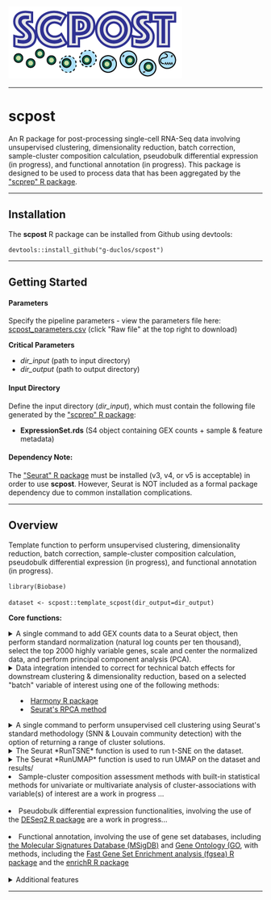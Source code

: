 ![Logo](inst/extdata/scpost_Logo.png)

***

# scpost
An R package for post-processing single-cell RNA-Seq data involving unsupervised clustering, dimensionality reduction, batch correction, sample-cluster composition calculation, pseudobulk differential expression (in progress), and functional annotation (in progress). This package is designed to be used to process data that has been aggregated by the ["scprep" R package](https://github.com/g-duclos/scprep).

***

## Installation

The **scpost** R package can be installed from Github using devtools:
```
devtools::install_github("g-duclos/scpost")
```

***

## Getting Started

#### Parameters
Specify the pipeline parameters - view the parameters file here: [scpost_parameters.csv](inst/extdata/scpost_parameters.csv) (click "Raw file" at the top right to download)

**Critical Parameters**
* *dir_input* (path to input directory)
* *dir_output* (path to output directory)

#### Input Directory
Define the input directory (*dir_input*), which must contain the following file generated by the ["scprep" R package](https://github.com/g-duclos/scprep):
* **ExpressionSet.rds** (S4 object containing GEX counts + sample & feature metadata)

#### Dependency Note:
The ["Seurat" R package](https://satijalab.org/seurat/) must be installed (v3, v4, or v5 is acceptable) in order to use **scpost**. However, Seurat is NOT included as a formal package dependency due to common installation complications.

***

## Overview

Template function to perform unsupervised clustering, dimensionality reduction, batch correction, sample-cluster composition calculation, pseudobulk differential expression (in progress), and functional annotation (in progress).

```
library(Biobase)

dataset <- scpost::template_scpost(dir_output=dir_output)
```

**Core functions:**

<details>
	<summary>
		A single command to add GEX counts data to a Seurat object, then perform standard normalization (natural log counts per ten thousand), select the top 2000 highly variable genes, scale and center the normalized data, and perform principal component analysis (PCA).
	</summary>
<pre>
# Select high quality cells
cells <- dataset$ID[which(dataset$Cell_Filter == "Cell")]
</pre>
<pre>
# Select genes with minimum expression requirements
genes <- Biobase::fData(dataset)$Ensembl[which(fData(dataset)$Gene_Filter == "Expressed")]
</pre>
<pre>
# Build Seurat object, normalize, select HVG, scale, & PCA
seurat.obj <- scpost::scpost_seurat_init(
    counts=counts[genes, cells],
    pc_max=pc_max,
    verbose=verbose)
</pre>
</details>


<details>
	<summary>
		Data integration intended to correct for technical batch effects for downstream clustering & dimensionality reduction, based on a selected "batch" variable of interest using one of the following methods:
		<ul><li>
			<a href="https://github.com/immunogenomics/harmony">Harmony R package</a>
		</li>
		<li>
			<a href="https://satijalab.org/seurat/articles/integration_rpca.html">Seurat's RPCA method</a>
		</li>
	</summary>
<pre>
# Select batch metadata according to metadata variable of interest
batch_metadata <- Biobase::pData(dataset)[colnames(seurat.obj), batch_var]
names(batch_metadata) <- colnames(seurat.obj)
</pre>
<pre>
# Perform batch correction with "harmony" or "rpca" method
seurat.obj <- scpost::scpost_batch_correction(
   	seurat.obj=seurat.obj,
    batch_metadata=batch_metadata,
    method=reduction,
    pc_max=pc_max,
    verbose=verbose)
</pre>
</details>

<details>
	<summary>
		A single command to perform unsupervised cell clustering using Seurat's standard methodology (SNN & Louvain community detection) with the option of returning a range of cluster solutions.
	</summary>
<pre>
# Perform unsupervised clustering
seurat.obj <- scpost::scpost_seurat_cluster(
	seurat.obj=seurat.obj,
	pc_max=pc_max,
	resolution=res,
	reduction=reduction,
	seurat_return=TRUE,
	verbose=verbose)
</pre>
</details>


<details>
	<summary>
	The Seurat *RunTSNE* function is used to run t-SNE on the dataset.
	</summary>
	<ul><li>
		tSNE results are stored as a list labeled "tSNE" in the "assayData" slot labeled "Seurat" in the ExpressionSet object.
	<li>
		tSNE results will reflect the decision to use or not use one of the specified batch correction methods
	</li>
	<li>
		According to the number of iterations specified in the "scpost_parameters.csv" file, results are subsequently stored as "Iteration_1", "Iteration_2", ...
	</li>
	<li>
		According to the number of iterations specified in the "scpost_parameters.csv" file, results are saved in a subdirectory named "scpost_analysis" in *dir_output* in the RDS format as "tSNE_Iteration_1.rds", "tSNE_Iteration_2.rds", ...
	</li>
	</ul>
</details>


<details>
	<summary>
		The Seurat *RunUMAP* function is used to run UMAP on the dataset and results/
	</summary>
	<ul><li>
		UMAP results are stored as a list labeled "UMAP" in the "assayData" slot labeled "Seurat" in the ExpressionSet object.
	</li>
	<li>
		UMAP results will reflect the decision to use or not use one of the specified batch correction methods
	</li>
	<li>
		According to the number of iterations specified in the "scpost_parameters.csv" file, results are subsequently stored as "Iteration_1", "Iteration_2", ...
	</li>
	<li>
		According to the number of iterations specified in the "scpost_parameters.csv" file, results are saved in a subdirectory named "scpost_analysis" in *dir_output* in the RDS format as "UMAP_Iteration_1.rds", "UMAP_Iteration_2.rds", ...
	</li>
	</ul>
</details>


<li>
	Sample-cluster composition assessment methods with built-in statistical methods for univariate or multivariate analysis of cluster-associations with variable(s) of interest are a work in progress ...
</li>
<br>


<li>
	Pseudobulk differential expression functionalities, involving the use of the <a href="https://bioconductor.org/packages/release/bioc/html/DESeq2.html">DESeq2 R package</a> are a work in progress...
</li>
<br>


<li>
	Functional annotation, involving the use of gene set databases, including <a href="https://www.gsea-msigdb.org/gsea/msigdb/">the Molecular Signatures Database (MSigDB)</a> and <a href="https://geneontology.org">Gene Ontology (GO</a>, with methods, including the <a href="https://bioconductor.org/packages/release/bioc/html/fgsea.html">Fast Gene Set Enrichment analysis (fgsea) R package</a> and the <a href="https://cran.r-project.org/web/packages/enrichR/index.html">enrichR R package</a>
</li>
<br>


<details>
	<summary>Additional features</summary>
<ul><li>
	Store parameters specified in the scpost_parameters.csv file in a list labeled "Parameters" in the "assayData" slot labeled "Params" in the ExpressionSet object
</li>

<li>
	Save ExpressionSet RDS file in *dir_output*
</li>
</ul>
</details>

***
